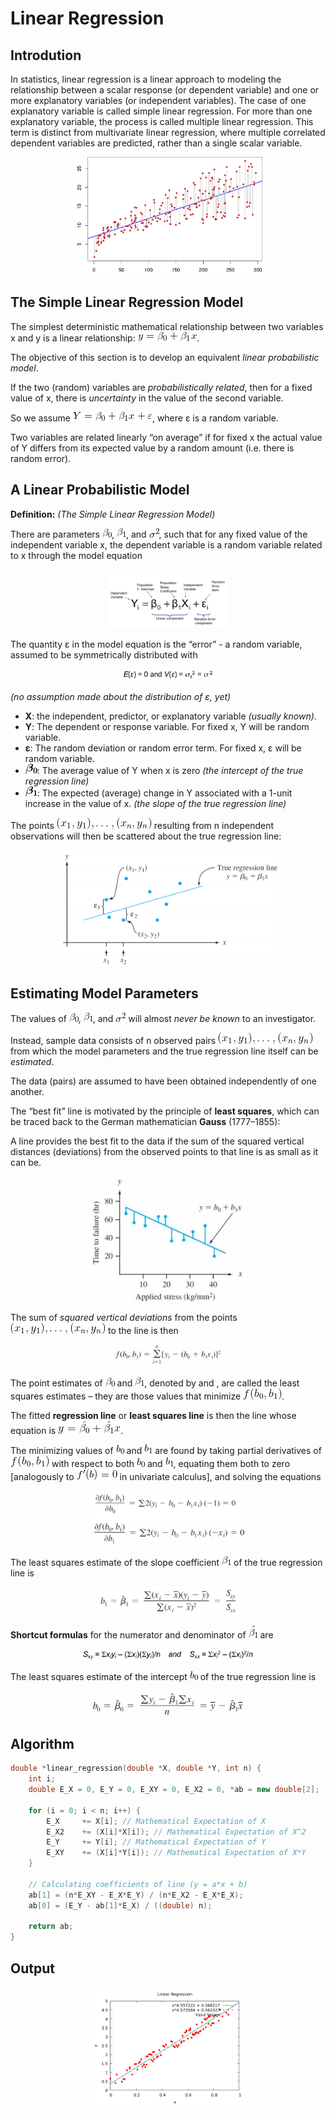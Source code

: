 # Linear Regression


## Introdution
In statistics, linear regression is a linear approach to modeling the relationship between a scalar response (or dependent variable) and one or more explanatory variables (or independent variables). The case of one explanatory variable is called simple linear regression. For more than one explanatory variable, the process is called multiple linear regression. This term is distinct from multivariate linear regression, where multiple correlated dependent variables are predicted, rather than a single scalar variable.

<p align="center">
  <img width="60%" src="img/lin_reg.png">
</p>

## The Simple Linear Regression Model

The simplest deterministic mathematical relationship between
two variables x and y is a linear relationship: ![y=beta_plus_betax](img/formulas/y=beta_plus_betax.gif).

The objective of this section is to develop an equivalent <i>linear
probabilistic model</i>.

If the two (random) variables are <i>probabilistically related</i>, then for
a fixed value of x, there is <i>uncertainty</i> in the value of the second
variable.

So we assume ![Y=beta_plus_betax_eps](img/formulas/Y=beta_plus_betax_eps.gif), where ε is a random variable.

Two variables are related linearly “on average” if for fixed x the actual value of Y differs from its expected value by a random amount (i.e. there is random error).


## A Linear Probabilistic Model

<b>Definition:</b> <i>(The Simple Linear Regression Model)</i>

There are parameters ![beta_0](img/formulas/beta_0.gif), ![beta_1](img/formulas/beta_1.gif), and ![sigma_sqr](img/formulas/sigma_sqr.gif), such that for any fixed value of the independent variable x, the dependent variable is a random variable related to x through the model equation

<p align="center">
  <img width="38%" src="img/formulas/formula.png">
</p>

The quantity ε in the model equation is the “error” - a random variable, assumed to be symmetrically distributed with 

<p align="center">
  <img width="30%" src="img/formulas/formula_2.png">
</p>

<i>(no assumption made about the distribution of ε, yet)</i>

* <b>X</b>: the independent, predictor, or explanatory variable <i>(usually known)</i>.
* <b>Y</b>: The dependent or response variable. For fixed x, Y will be random variable.
* <b>ε</b>: The random deviation or random error term. For fixed x, ε will be random variable.
* ![bold_beta_0](img/formulas/bold_beta_0.gif): The average value of Y when x is zero <i>(the intercept of the true regression line)</i>
* ![bold_beta_1](img/formulas/bold_beta_1.gif): The expected (average) change in Y associated with a 1-unit increase in the value of x. <i>(the slope of the true regression line)</i>

The points ![x_dots_y](img/formulas/x_dots_y.gif) resulting from n independent
observations will then be scattered about the true
regression line:


<p align="center">
  <img width="70%" src="img/graph_1.png">
</p>


## Estimating Model Parameters

The values of ![beta_0](img/formulas/beta_0.gif), ![beta_1](img/formulas/beta_1.gif), and ![sigma_sqr](img/formulas/sigma_sqr.gif) will almost <i>never be known</i> to an investigator. 

Instead, sample data consists of n observed pairs ![x_dots_y](img/formulas/x_dots_y.gif) from which the model parameters and the true regression line itself can be <i>estimated</i>. 

The data (pairs) are assumed to have been obtained independently of one another.

The “best fit” line is motivated by the principle of <b>least squares</b>, which can be traced back to the German mathematician <b>Gauss</b> (1777–1855):

A line provides the best fit to the data if the sum of the squared vertical distances (deviations) from the observed points to that line is as small as it can be.

<p align="center">
  <img width="50%" src="img/graph_2.png">
</p>

The sum of <i>squared vertical deviations</i> from the points ![x_dots_y](img/formulas/x_dots_y.gif) to the line is then

<p align="center">
  <img width="35%" src="img/formulas/formula_3.png">
</p>

The point estimates of ![beta_0](img/formulas/beta_0.gif) and ![beta_1](img/formulas/beta_1.gif), denoted by and , are called the least squares estimates – they are those values that minimize ![f(b0, b1)](img/formulas/f_b0_b1.gif).

The fitted <b>regression line</b> or <b>least squares line</b> is then the line whose equation is ![y_eq_beta_hat](img/formulas/y_eq_beta_hat.gif).

The minimizing values of ![b_0](img/formulas/b_0.gif) and ![b_1](img/formulas/b_1.gif) are found by taking partial derivatives of ![f(b0, b1)](img/formulas/f_b0_b1.gif) with respect to both ![b_0](img/formulas/b_0.gif) and ![b_1](img/formulas/b_1.gif), equating them both to zero [analogously to ![fʹ(b)=0](img/formulas/deriv_f_b_eq_0.gif) in univariate calculus], and solving the equations

<p align="center">
  <img width="50%" src="img/formulas/formula_4.png">
</p>

The least squares estimate of the slope coefficient ![beta_1](img/formulas/beta_1.gif) of the true regression line is

<p align="center">
  <img width="45%" src="img/formulas/formula_5.png">
</p>

<b>Shortcut formulas</b> for the numerator and denominator of ![hat_beta_1](img/formulas/hat_beta_1.gif) are

<p align="center">
  <img width="55%" src="img/formulas/formula_6.png">
</p>

The least squares estimate of the intercept ![b_0](img/formulas/b_0.gif) of the true regression line is

<p align="center">
  <img width="50%" src="img/formulas/formula_7.png">
</p>

## Algorithm

```cpp
double *linear_regression(double *X, double *Y, int n) {
    int i;
    double E_X = 0, E_Y = 0, E_XY = 0, E_X2 = 0, *ab = new double[2];

    for (i = 0; i < n; i++) {
        E_X     += X[i]; // Mathematical Expectation of X
        E_X2    += (X[i]*X[i]); // Mathematical Expectation of X^2
        E_Y     += Y[i]; // Mathematical Expectation of Y
        E_XY    += (X[i]*Y[i]); // Mathematical Expectation of X*Y
    }

    // Calculating coefficients of line (y = a*x + b)
    ab[1] = (n*E_XY - E_X*E_Y) / (n*E_X2 - E_X*E_X);
    ab[0] = (E_Y - ab[1]*E_X) / ((double) n);
    
    return ab;
}
```

## Output

<p align="center">
  <img width="50%" src="img/visualisation.png">
</p>